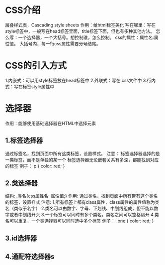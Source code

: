 # CSS介绍
层叠样式表，Cascading style sheets
作用：给html标签美化
写在哪里：写在style标签中，一般写在head标签里面，title标签下面，但也有多种其他方法。
怎么写：一个选择器，一个大括号。想控制谁，怎么控制。
css的属性：属性名:属性值。
大括号内，每一行css属性需要分号结尾。

# CSS的引入方式
1.内嵌式：可以用style标签放在head标签中
2.外联式：写在.css文件中
3.行内式：写在标签style属性中


# 选择器
作用：能够使用基础选择器在HTML中选择元素
## 1.标签选择器
通过标签名，找到页面中所有这类标签，设置样式。
注意：
标签选择器选择的是一类标签，而不是单独的某一个
标签选择器无论嵌套关系有多深，都能找到对应的标签
例子：
p {
    color: red;
}
## 2.类选择器
结构: .类名{css属性名: 属性值;}
作用: 通过类名，找到页面中所有带有这个类名的标签，设置样式
注意:
1.所有标签上都有class属性，class属性的属性值称为类名（类似于名字）
2.类名可以由数字、字母、下划线、中划线组成，但不能以数字或者中划线开头
3.一个标签可以同时有多个类名，类名之间可以空格隔开
4.类名可以重复，一个类选择器可以同时选中多个标签
例子：
.one {
    color: red;
}
## 3.id选择器
## 4.通配符选择器s
